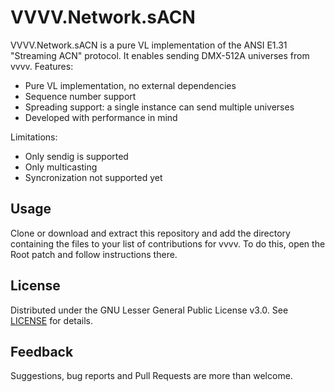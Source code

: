 VVVV.Network.sACN
==

VVVV.Network.sACN is a pure VL implementation of the ANSI E1.31 "Streaming ACN" protocol. It enables sending DMX-512A universes from vvvv. Features:

* Pure VL implementation, no external dependencies
* Sequence number support
* Spreading support: a single instance can send multiple universes
* Developed with performance in mind

Limitations:

* Only sendig is supported
* Only multicasting
* Syncronization not supported yet

Usage
--

Clone or download and extract this repository and add the directory containing the files to your list of contributions for vvvv. To do this, open the Root patch and follow instructions there.

License
--

Distributed under the GNU Lesser General Public License v3.0. See [LICENSE](LICENSE) for details.

Feedback
--

Suggestions, bug reports and Pull Requests are more than welcome.
